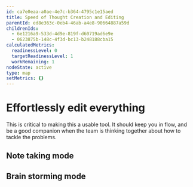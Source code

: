 ```yaml
---
id: ca7e0eaa-a0ae-4e7c-b364-4795c1e15aed
title: Speed of Thought Creation and Editing
parentId: ed8e363c-0eb4-46ab-a4e8-90664887a59d
childrenIds:
  - 6e1216a9-533d-4d9e-819f-d60719ad6e9e
  - 0623875b-148c-4f3d-bc13-b248188cba15
calculatedMetrics:
  readinessLevel: 0
  targetReadinessLevel: 1
  workRemaining: 1
nodeState: active
type: map
setMetrics: {}
---
```

# Effortlessly edit everything

This is critical to making this a usable tool. It should keep you in flow, and be a good companion when the team is thinking together about how to tackle the problems.

## Note taking mode

## Brain storming mode